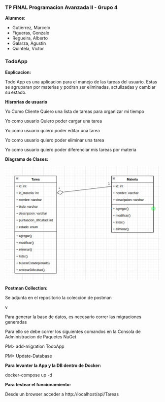 ### TP FINAL Programacion Avanzada II - Grupo 4

**Alumnos:**
- Gutierrez, Marcelo
- Figueras, Gonzalo
- Regueira, Alberto
- Galarza, Agustin
- Quintela, Victor

### TodoApp

**Explicacion:**

Todo App es una aplicacion para el manejo de las tareas del usuario. 
Estas se agruparan por materias y podran ser eliminadas, actulizadas y cambiar su estado.

**Hisrorias de usuario**

Yo Como Cliente Quiero una lista de tareas para organizar mi tiempo

Yo como usuario Quiero poder cargar una tarea

Yo como usuario quiero poder editar una tarea

Yo como usuario quiero poder eliminar una tarea

Yo como usuario quiero poder diferenciar mis tareas por materia

**Diagrama de Clases:**

![Alt text](Diagrama.jpeg?raw=true "Diagrama de clases")

**Postman Collection:**

Se adjunta en el repositorio la coleccion de postman

v

Para generar la base de datos, es necesario correr las migraciones generadas

Para ello se debe correr los siguientes comandos en la Consola de Administracion de Paquetes NuGet

PM> add-migration TodoApp

PM> Update-Database

**Para levanter la App y la DB dentro de Docker:**

docker-compose up -d

**Para testear el funcionamiento:**

Desde un browser acceder a http://localhost/api/Tareas
